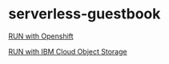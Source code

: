 # serverless-guestbook

[RUN with Openshift](http://serverless-guestbook-sn-labs-fabiomfaria.labs-prod-openshift-san-a45631dc5778dc6371c67d206ba9ae5c-0000.us-east.containers.appdomain.cloud/)

[RUN with IBM Cloud Object Storage](https://ff7gb-guestbook.s3-web.us-south.cloud-object-storage.appdomain.cloud/)
